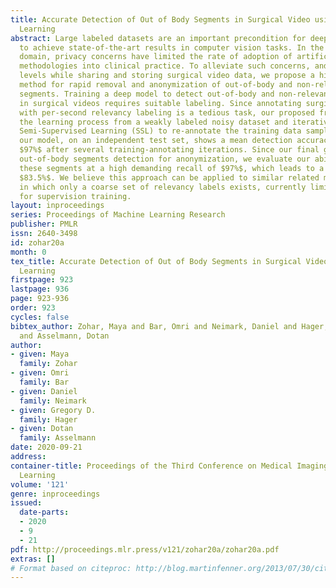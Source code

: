 ```yaml
---
title: Accurate Detection of Out of Body Segments in Surgical Video using Semi-Supervised
  Learning
abstract: Large labeled datasets are an important precondition for deep learning models
  to achieve state-of-the-art results in computer vision tasks. In the medical imaging
  domain, privacy concerns have limited the rate of adoption of artificial intelligence
  methodologies into clinical practice. To alleviate such concerns, and increase comfort
  levels while sharing and storing surgical video data, we propose a high accuracy
  method for rapid removal and anonymization of out-of-body and non-relevant surgery
  segments. Training a deep model to detect out-of-body and non-relevant segments
  in surgical videos requires suitable labeling. Since annotating surgical videos
  with per-second relevancy labeling is a tedious task, our proposed framework initiates
  the learning process from a weakly labeled noisy dataset and iteratively applies
  Semi-Supervised Learning (SSL) to re-annotate the training data samples. Evaluating
  our model, on an independent test set, shows a mean detection accuracy of above
  $97%$ after several training-annotating iterations. Since our final goal is achieving
  out-of-body segments detection for anonymization, we evaluate our ability to detect
  these segments at a high demanding recall of $97%$, which leads to a precision of
  $83.5%$. We believe this approach can be applied to similar related medical problems,
  in which only a coarse set of relevancy labels exists, currently limiting the possibility
  for supervision training.
layout: inproceedings
series: Proceedings of Machine Learning Research
publisher: PMLR
issn: 2640-3498
id: zohar20a
month: 0
tex_title: Accurate Detection of Out of Body Segments in Surgical Video using Semi-Supervised
  Learning
firstpage: 923
lastpage: 936
page: 923-936
order: 923
cycles: false
bibtex_author: Zohar, Maya and Bar, Omri and Neimark, Daniel and Hager, Gregory D.
  and Asselmann, Dotan
author:
- given: Maya
  family: Zohar
- given: Omri
  family: Bar
- given: Daniel
  family: Neimark
- given: Gregory D.
  family: Hager
- given: Dotan
  family: Asselmann
date: 2020-09-21
address: 
container-title: Proceedings of the Third Conference on Medical Imaging with Deep
  Learning
volume: '121'
genre: inproceedings
issued:
  date-parts:
  - 2020
  - 9
  - 21
pdf: http://proceedings.mlr.press/v121/zohar20a/zohar20a.pdf
extras: []
# Format based on citeproc: http://blog.martinfenner.org/2013/07/30/citeproc-yaml-for-bibliographies/
---
```

